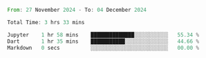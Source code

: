 <!--START_SECTION:waka-->

```rust
From: 27 November 2024 - To: 04 December 2024

Total Time: 3 hrs 33 mins

Jupyter    1 hr 58 mins    ██████████████░░░░░░░░░░░   55.34 %
Dart       1 hr 35 mins    ███████████░░░░░░░░░░░░░░   44.66 %
Markdown   0 secs          ░░░░░░░░░░░░░░░░░░░░░░░░░   00.00 %
```

<!--END_SECTION:waka-->
